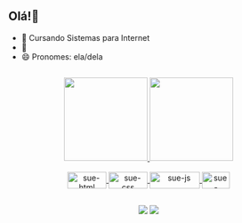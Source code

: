 ## Olá!👋
- 🔭 Cursando Sistemas para Internet
- 🌱 
- 😄 Pronomes: ela/dela
##

<div align="center">
  <a href="https://github.com/sueecabral">
  <img height="150em" src="https://github-readme-stats.vercel.app/api?username=sueecabral&show_icons=true&theme=dracula&include_all_commits=true&count_private=true"/>
  <img height="150em" src="https://github-readme-stats.vercel.app/api/top-langs/?username=sueecabral&layout=compact&langs_count=7&theme=dracula"/>
</div>
  <div align ="center" style="display: inline_block"><br>
  <img align="center" alt="sue-html" height="30" width="70" src= "https://img.shields.io/badge/HTML5-E34F26?style=for-the-badge&logo=html5&logoColor=white">
  <img align="center" alt="sue-css" height="30" width="70" src= "https://img.shields.io/badge/CSS3-1572B6?style=for-the-badge&logo=css3&logoColor=white">
  <img align="center" alt="sue-js" height="30" width="90" src="https://img.shields.io/badge/JavaScript-F7DF1E?style=for-the-badge&logo=javascript&logoColor=black">  
  <img align="center" alt="sue-csharp" height="30" width="50" src="https://img.shields.io/badge/C%23-239120?style=for-the-badge&logo=c-sharp&logoColor=white">
</div>
  
  ##
  
<div align ="center">
  <a href = "mailto:suee.scabral@gmail.com"><img src="https://img.shields.io/badge/-Gmail-%23333?style=for-the-badge&logo=gmail&logoColor=white" target="_blank"></a>
  <a href="https://www.linkedin.com/in/suelen-cabral-6165a1143/" target="_blank"><img src="https://img.shields.io/badge/-LinkedIn-%230077B5?style=for-the-badge&logo=linkedin&logoColor=white" target="_blank"></a>  
</div>
  
